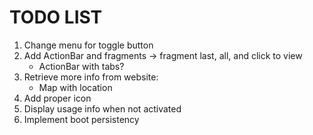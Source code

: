 TODO LIST
=========

1. Change menu for toggle button
3. Add ActionBar and fragments -> fragment last, all, and click to view
    - ActionBar with tabs?
4. Retrieve more info from website:
    - Map with location
5. Add proper icon
6. Display usage info when not activated
7. Implement boot persistency


